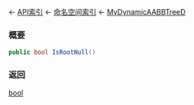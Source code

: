 ← [API索引](Api-Index) ← [命名空间索引](Namespace-Index) ← [MyDynamicAABBTreeD](VRageMath.MyDynamicAABBTreeD)

### 概要

```csharp
public bool IsRootNull()
```

### 返回

[bool](https://docs.microsoft.com/en-us/dotnet/api/System.Boolean?view=netframework-4.6)

